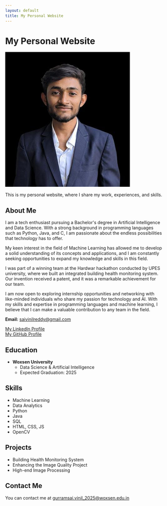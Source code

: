 ```yaml
---
layout: default
title: My Personal Website
---
```


# My Personal Website

![Vinil's Image](/assets/img/saivinil.jpeg)

This is my personal website, where I share my work, experiences, and skills.

## About Me

I am a tech enthusiast pursuing a Bachelor's degree in Artificial Intelligence and Data Science. With a strong background in programming languages such as Python, Java, and C, I am passionate about the endless possibilities that technology has to offer.

My keen interest in the field of Machine Learning has allowed me to develop a solid understanding of its concepts and applications, and I am constantly seeking opportunities to expand my knowledge and skills in this field.

I was part of a winning team at the Hardwar hackathon conducted by UPES university, where we built an integrated building health monitoring system. Our invention received a patent, and it was a remarkable achievement for our team.

I am now open to exploring internship opportunities and networking with like-minded individuals who share my passion for technology and AI. With my skills and expertise in programming languages and machine learning, I believe that I can make a valuable contribution to any team in the field.

**Email:** saivinilreddy@gmail.com

[My LinkedIn Profile](https://www.linkedin.com/in/gurram-sai-vinil-a61537221/)  
[My GitHub Profile](https://github.com/Vinil-0603/)

## Education

- **Woxsen University**
  - Data Science & Artificial Intelligence
  - Expected Graduation: 2025

## Skills

- Machine Learning
- Data Analytics
- Python
- Java
- SQL
- HTML, CSS, JS
- OpenCV

## Projects

- Building Health Monitoring System
- Enhancing the Image Quality Project
- High-end Image Processing

## Contact Me

You can contact me at gurramsai.vinil_2025@woxsen.edu.in

